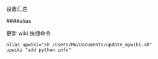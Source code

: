 设置汇总


####alias

更新 wiki 快捷命令  
```
alias upwiki="sh /Users/Mu/Documents/update_mywiki.sh"
upwiki "add python info"
```